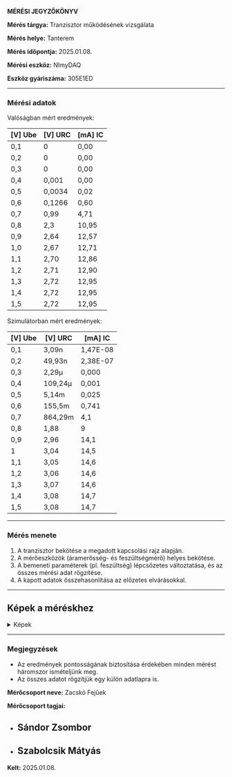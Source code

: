 **MÉRÉSI JEGYZŐKÖNYV**

**Mérés tárgya:** Tranzisztor működésének vizsgálata

**Mérés helye:** Tanterem

**Mérés időpontja:** 2025.01.08.

**Mérési eszköz:** NImyDAQ

**Eszköz gyáriszáma:** 305E1ED

---

### **Mérési adatok**

Valóságban mért eredmények:

| [V] Ube | [V] URC | [mA] IC |
| ------- | ------- | ------- |
| 0,1     | 0       | 0,00    |
| 0,2     | 0       | 0,00    |
| 0,3     | 0       | 0,00    |
| 0,4     | 0,001   | 0,00    |
| 0,5     | 0,0034  | 0,02    |
| 0,6     | 0,1266  | 0,60    |
| 0,7     | 0,99    | 4,71    |
| 0,8     | 2,3     | 10,95   |
| 0,9     | 2,64    | 12,57   |
| 1,0     | 2,67    | 12,71   |
| 1,1     | 2,70    | 12,86   |
| 1,2     | 2,71    | 12,90   |
| 1,3     | 2,72    | 12,95   |
| 1,4     | 2,72    | 12,95   |
| 1,5     | 2,72    | 12,95   |

Szimulátorban mért eredmények:

| [V] Ube | [V] URC | [mA] IC   |
|---------|---------|-----------|
| 0,1     | 3,09n   | 1,47E-08  |
| 0,2     | 49,93n  | 2,38E-07  |
| 0,3     | 2,29µ   | 0,000     |
| 0,4     | 109,24µ | 0,001     |
| 0,5     | 5,14m   | 0,025     |
| 0,6     | 155,5m  | 0,741     |
| 0,7     | 864,29m | 4,1       |
| 0,8     | 1,88    | 9         |
| 0,9     | 2,96    | 14,1      |
| 1       | 3,04    | 14,5      |
| 1,1     | 3,05    | 14,6      |
| 1,2     | 3,06    | 14,6      |
| 1,3     | 3,07    | 14,6      |
| 1,4     | 3,08    | 14,7      |
| 1,5     | 3,08    | 14,7      |



---

### **Mérés menete**

1. A tranzisztor bekötése a megadott kapcsolási rajz alapján.
2. A mérőeszközök (áramerősség- és feszültségmérő) helyes bekötése.
3. A bemeneti paraméterek (pl. feszültség) lépcsőzetes változtatása, és az összes mérési adat rögzítése.
4. A kapott adatok összehasonlítása az előzetes elvárásokkal.

---

## Képek a méréskhez
<details>
  <summary>Képek</summary>
    <details>
      <summary>1</summary>
      <img src="https://github.com/user-attachments/assets/670381f5-1586-4e82-b81d-d2570f7f2ef6">
    </details>
    <details>
       <summary>2</summary>
      <img src="https://github.com/user-attachments/assets/e4d056df-9a72-4caa-8a8d-96aed0a157f3">
    </details>
    <details>
      <summary>Falstad</summary>
      <img src="https://github.com/user-attachments/assets/7125b3d1-99af-45c5-b186-3b5fe991df44">
    </details>
    <details>
      <summary>Valóságos Grafikon</summary>
      <img src="https://github.com/user-attachments/assets/38523ee9-db2a-44c5-a416-678893c90512">
    </details>
    <details>
      <summary>Szimulátor Grafikon</summary>
      <img src="https://github.com/user-attachments/assets/002936e8-53cf-45bc-8755-0372fdb675bc">
    </details>
</details>

---

### **Megjegyzések**

- Az eredmények pontosságának biztosítása érdekében minden mérést háromszor ismételjünk meg.
- Az összes adatot rögzítjük egy külön adatlapra is.

**Mérőcsoport neve:** Zacskó Fejűek

**Mérőcsoport tagjai:**

- Sándor Zsombor
  ---
- Szabolcsik Mátyás
  ---

**Kelt:** 2025.01.08.


